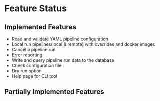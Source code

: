 # Feature Status

## Implemented Features
- Read and validate YAML pipeline configuration
- Local run pipelines(local & remote) with overrides and docker images
- Cancel a pipeline run
- Error reporting
- Write and query pipeline run data to the database
- Check configuration file
- Dry run option
- Help page for CLI tool


## Partially Implemented Features


